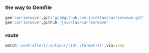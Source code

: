 ### the way to Gemfile

```ruby
gem'carrierwave',git:'git@github.com:jnicklas/carrierwave.git'
gem'carrierwave',github:'jnicklas/carrierwave'
```

### route

```ruby
match':controller(/:action(/:id(.:format)))',via::any
```
